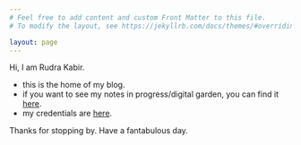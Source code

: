 ```yaml
---
# Feel free to add content and custom Front Matter to this file.
# To modify the layout, see https://jekyllrb.com/docs/themes/#overriding-theme-defaults

layout: page
---
```

Hi, I am Rudra Kabir. 

- this is the home of my blog.
- if you want to see my notes in progress/digital garden, you can find it [here](https://notes.rudrakabir.com).
- my credentials are [here](/POW).

Thanks for stopping by. Have a fantabulous day. 